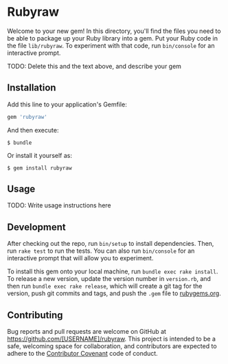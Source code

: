 # Rubyraw

Welcome to your new gem! In this directory, you'll find the files you need to be able to package up your Ruby library into a gem. Put your Ruby code in the file `lib/rubyraw`. To experiment with that code, run `bin/console` for an interactive prompt.

TODO: Delete this and the text above, and describe your gem

## Installation

Add this line to your application's Gemfile:

```ruby
gem 'rubyraw'
```

And then execute:

    $ bundle

Or install it yourself as:

    $ gem install rubyraw

## Usage

TODO: Write usage instructions here

## Development

After checking out the repo, run `bin/setup` to install dependencies. Then, run `rake test` to run the tests. You can also run `bin/console` for an interactive prompt that will allow you to experiment.

To install this gem onto your local machine, run `bundle exec rake install`. To release a new version, update the version number in `version.rb`, and then run `bundle exec rake release`, which will create a git tag for the version, push git commits and tags, and push the `.gem` file to [rubygems.org](https://rubygems.org).

## Contributing

Bug reports and pull requests are welcome on GitHub at https://github.com/[USERNAME]/rubyraw. This project is intended to be a safe, welcoming space for collaboration, and contributors are expected to adhere to the [Contributor Covenant](contributor-covenant.org) code of conduct.

